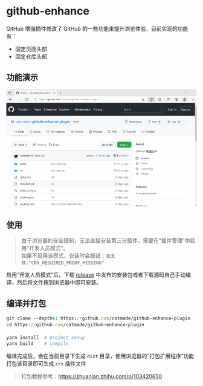 # github-enhance

GitHub 增强插件修改了 GitHub 的一些功能来提升浏览体验，目前实现的功能有：

- 固定页面头部
- 固定仓库头部

## 功能演示

![demo-sticky](readme.asserts/demo-sticky.gif)



## 使用

> 由于浏览器的安全限制，无法直接安装第三分插件，需要在“插件管理”中启用”开发人员模式“。  
> 如果不启用该模式，安装时会报错：`包无效:"CRX_REQUIRED_PROOF_MISSING"`

启用“开发人员模式”后，下载 [release](https://github.com/catmade/github-enhance-plugin/releases) 中发布的安装包或者下载源码自己手动编译，然后将文件拖到浏览器中即可安装。

## 编译并打包

```ruby
git clone --depth=1 https://github.com/catmade/github-enhance-plugin
cd https://github.com/catmade/github-enhance-plugin

yarn install  # project setup
yarn build    # compile
```

编译完成后，会在当前目录下生成 `dist` 目录，使用浏览器的“打包扩展程序”功能打包该目录即可生成 `crx` 插件文件

> 打包教程参考：https://zhuanlan.zhihu.com/p/103420650
